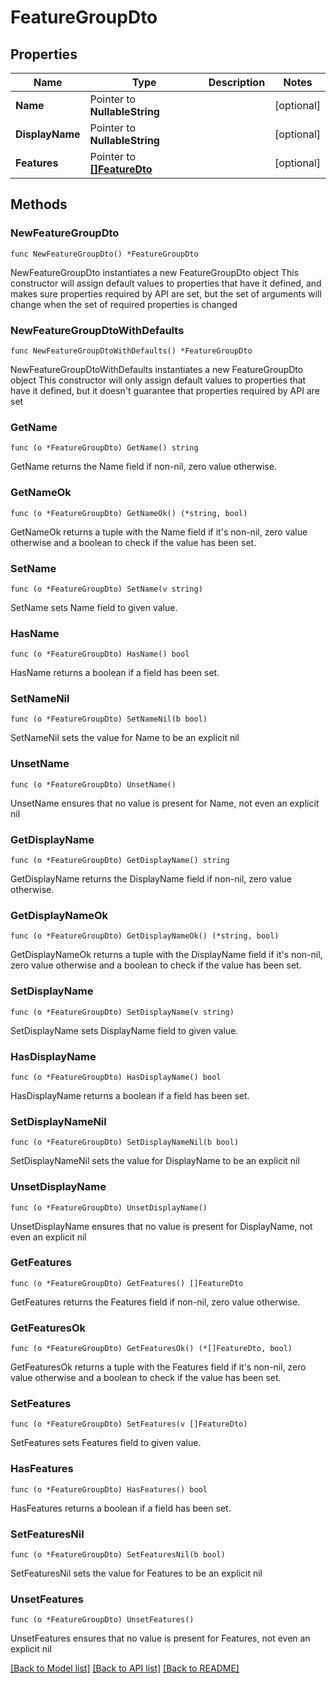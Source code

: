 # FeatureGroupDto

## Properties

Name | Type | Description | Notes
------------ | ------------- | ------------- | -------------
**Name** | Pointer to **NullableString** |  | [optional] 
**DisplayName** | Pointer to **NullableString** |  | [optional] 
**Features** | Pointer to [**[]FeatureDto**](FeatureDto.md) |  | [optional] 

## Methods

### NewFeatureGroupDto

`func NewFeatureGroupDto() *FeatureGroupDto`

NewFeatureGroupDto instantiates a new FeatureGroupDto object
This constructor will assign default values to properties that have it defined,
and makes sure properties required by API are set, but the set of arguments
will change when the set of required properties is changed

### NewFeatureGroupDtoWithDefaults

`func NewFeatureGroupDtoWithDefaults() *FeatureGroupDto`

NewFeatureGroupDtoWithDefaults instantiates a new FeatureGroupDto object
This constructor will only assign default values to properties that have it defined,
but it doesn't guarantee that properties required by API are set

### GetName

`func (o *FeatureGroupDto) GetName() string`

GetName returns the Name field if non-nil, zero value otherwise.

### GetNameOk

`func (o *FeatureGroupDto) GetNameOk() (*string, bool)`

GetNameOk returns a tuple with the Name field if it's non-nil, zero value otherwise
and a boolean to check if the value has been set.

### SetName

`func (o *FeatureGroupDto) SetName(v string)`

SetName sets Name field to given value.

### HasName

`func (o *FeatureGroupDto) HasName() bool`

HasName returns a boolean if a field has been set.

### SetNameNil

`func (o *FeatureGroupDto) SetNameNil(b bool)`

 SetNameNil sets the value for Name to be an explicit nil

### UnsetName
`func (o *FeatureGroupDto) UnsetName()`

UnsetName ensures that no value is present for Name, not even an explicit nil
### GetDisplayName

`func (o *FeatureGroupDto) GetDisplayName() string`

GetDisplayName returns the DisplayName field if non-nil, zero value otherwise.

### GetDisplayNameOk

`func (o *FeatureGroupDto) GetDisplayNameOk() (*string, bool)`

GetDisplayNameOk returns a tuple with the DisplayName field if it's non-nil, zero value otherwise
and a boolean to check if the value has been set.

### SetDisplayName

`func (o *FeatureGroupDto) SetDisplayName(v string)`

SetDisplayName sets DisplayName field to given value.

### HasDisplayName

`func (o *FeatureGroupDto) HasDisplayName() bool`

HasDisplayName returns a boolean if a field has been set.

### SetDisplayNameNil

`func (o *FeatureGroupDto) SetDisplayNameNil(b bool)`

 SetDisplayNameNil sets the value for DisplayName to be an explicit nil

### UnsetDisplayName
`func (o *FeatureGroupDto) UnsetDisplayName()`

UnsetDisplayName ensures that no value is present for DisplayName, not even an explicit nil
### GetFeatures

`func (o *FeatureGroupDto) GetFeatures() []FeatureDto`

GetFeatures returns the Features field if non-nil, zero value otherwise.

### GetFeaturesOk

`func (o *FeatureGroupDto) GetFeaturesOk() (*[]FeatureDto, bool)`

GetFeaturesOk returns a tuple with the Features field if it's non-nil, zero value otherwise
and a boolean to check if the value has been set.

### SetFeatures

`func (o *FeatureGroupDto) SetFeatures(v []FeatureDto)`

SetFeatures sets Features field to given value.

### HasFeatures

`func (o *FeatureGroupDto) HasFeatures() bool`

HasFeatures returns a boolean if a field has been set.

### SetFeaturesNil

`func (o *FeatureGroupDto) SetFeaturesNil(b bool)`

 SetFeaturesNil sets the value for Features to be an explicit nil

### UnsetFeatures
`func (o *FeatureGroupDto) UnsetFeatures()`

UnsetFeatures ensures that no value is present for Features, not even an explicit nil

[[Back to Model list]](../README.md#documentation-for-models) [[Back to API list]](../README.md#documentation-for-api-endpoints) [[Back to README]](../README.md)


